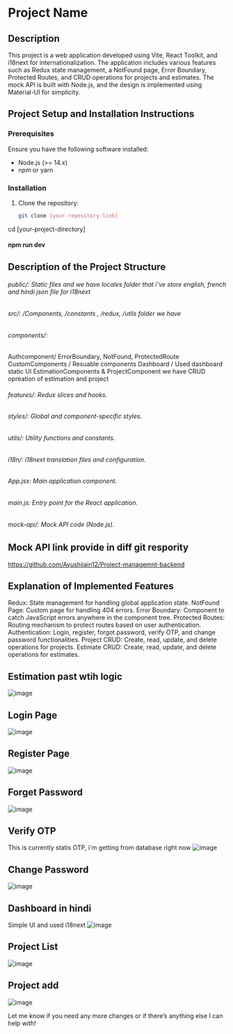# Project Name

## Description
This project is a web application developed using Vite, React Toolkit, and i18next for internationalization. The application includes various features such as Redux state management, a NotFound page, Error Boundary, Protected Routes, and CRUD operations for projects and estimates. The mock API is built with Node.js, and the design is implemented using Material-UI for simplicity.

## Project Setup and Installation Instructions

### Prerequisites
Ensure you have the following software installed:
- Node.js (>= 14.x)
- npm or yarn

### Installation
1. Clone the repository:
   ```bash
   git clone [your-repository-link]

cd [your-project-directory]
#### npm run dev

## Description of the Project Structure
###### public/: Static files and we have locales folder that i've store english, french and hindi json file for i18next 
###### src/: /Components, /constants , /redux, /utils folder we have 
###### components/: 
Authcomponent/ ErrorBoundary, NotFound, ProtectedRoute
CustomComponents / Resuable components 
Dashboard / Used dashboard static UI
EstimationComponents &  ProjectComponent we have CRUD opreation of estimation and project
###### features/: Redux slices and hooks.
###### styles/: Global and component-specific styles.
###### utils/: Utility functions and constants.
###### i18n/: i18next translation files and configuration.
###### App.jsx: Main application component.
###### main.js: Entry point for the React application.
###### mock-api/: Mock API code (Node.js).

## Mock API link provide in diff git respority 
https://github.com/Ayushijain12/Project-managemnt-backend


## Explanation of Implemented Features
Redux: State management for handling global application state.
NotFound Page: Custom page for handling 404 errors.
Error Boundary: Component to catch JavaScript errors anywhere in the component tree.
Protected Routes: Routing mechanism to protect routes based on user authentication.
Authentication: Login, register, forgot password, verify OTP, and change password functionalities.
Project CRUD: Create, read, update, and delete operations for projects.
Estimate CRUD: Create, read, update, and delete operations for estimates.

## Estimation past wtih logic
![image](https://github.com/user-attachments/assets/374b6d71-8ca0-4599-9fc3-6671a9ce1480)

## Login Page
![image](https://github.com/user-attachments/assets/aace6363-1d23-4b4a-be5f-4928f2c406ab)

## Register Page
![image](https://github.com/user-attachments/assets/8d0b5ef4-904c-4def-bdf7-adf92815c8ab)

## Forget Password
![image](https://github.com/user-attachments/assets/e2180d9d-fa0e-4e7b-8732-17ac75890e05)

## Verify OTP
This is currently statis OTP, i'm getting from database right now
![image](https://github.com/user-attachments/assets/40f85783-71d3-4587-95b0-52082bee3fb7)

## Change Password
![image](https://github.com/user-attachments/assets/bd41e320-2758-4426-988e-c537e383e93e)

## Dashboard in hindi 
Simple UI and used i18next
![image](https://github.com/user-attachments/assets/96c3fe0a-300f-4fd5-a1be-6ef0a9dea11f)

## Project List
![image](https://github.com/user-attachments/assets/46e8e870-9f4b-483b-a8bb-91c99995d0e8)

## Project add
![image](https://github.com/user-attachments/assets/236083aa-3e43-4977-acb8-079df1477266)


Let me know if you need any more changes or if there’s anything else I can help with!
